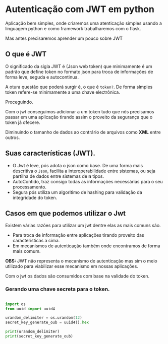 # Autenticação com JWT em python

Aplicação bem simples, onde criaremos uma atenticação simples usando a linguagem
python e como framework trabalharemos com o flask.

Mas antes precisaremos aprender um pouco sobre JWT

## O que é JWT

O significado da sigla JWT é (Json web token) que minimamente é um padrão que define token
no formato json para troca de informações de forma leve, seguda e autocontinua.

A otura questão que poderá surgir é, o que é `token?`.
De forma símples token refere-se minimamente a uma chave electrônica.

Proceguindo.

Com o jwt conseguimos adicionar a um token tudo que nós precisamos passar em uma aplicação
tirando assim o proveito da segurança que o token já ofecere.

Diminuindo o tamanho de dados ao contrário de arquivos como **XML** entre outros.

## Suas características (JWT).

- O Jwt é leve, pós adota o json como base.
De uma forma mais descritiva o `Json`, facilita a interoperabilidade entre sistemas, ou seja partilha de dados entre sistemas de **n** tipos.
- AutoContido, traz consigo todas as informações necessárias para o seu processamento.
- Segura pós utiliza um algoritimo de hashing para validação da integridade do token.

## Casos em que podemos utilizar o Jwt

Existem várias razões para utilizar um jwt dentre elas as mais comuns são.

- Para troca de informação entre aplicações tirando proveito das caracteristicas a cima.
- Em mecanismos de autenticação também onde encontramos de forma mais comum.

**OBS:** JWT não representa o mecanismo de autenticação mas sim o meio utilizado para
viabilizar esse mecanismo em nossas aplicações.

Com o jwt os dados são consumidos com base na validade do token.

### Gerando uma chave secreta para o token.

```python

import os
from uuid import uuid4

urandom_delimiter = os.urandom(12)
secret_key_generate_oub = uuid4().hex

print(urandom_delimiter)
print(secret_key_generate_oub)

```